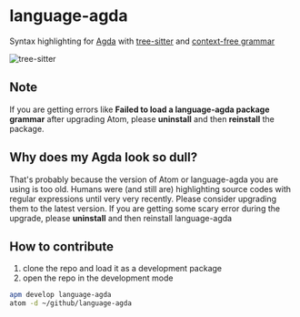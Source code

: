 # language-agda

Syntax highlighting for [Agda](http://agda.readthedocs.io) with [tree-sitter](https://github.com/tree-sitter/tree-sitter) and  [context-free grammar](https://github.com/tree-sitter/tree-sitter-agda)

![tree-sitter](https://i.imgur.com/7Pfmqjv.png)

## Note

If you are getting errors like **Failed to load a language-agda package grammar** after upgrading Atom, please **uninstall** and then **reinstall** the package.

## Why does my Agda look so dull?

That's probably because the version of Atom or language-agda you are using is too old.
Humans were (and still are) highlighting source codes with regular expressions until very very recently.
Please consider upgrading them to the latest version.
If you are getting some scary error during the upgrade, please **uninstall** and then reinstall language-agda

## How to contribute

1. clone the repo and load it as a development package
2. open the repo in the development mode

```bash
apm develop language-agda
atom -d ~/github/language-agda
```
